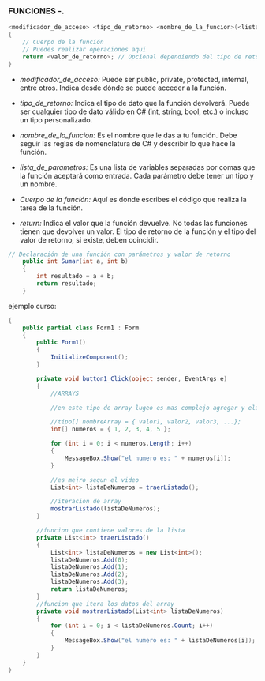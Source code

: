 ### FUNCIONES -.

```csharp
<modificador_de_acceso> <tipo_de_retorno> <nombre_de_la_funcion>(<lista_de_parametros>)
{
    // Cuerpo de la función
    // Puedes realizar operaciones aquí
    return <valor_de_retorno>; // Opcional dependiendo del tipo de retorno
}
```

- _modificador_de_acceso:_ Puede ser public, private, protected, internal, entre otros. Indica desde dónde se puede acceder a la función.

- _tipo_de_retorno:_ Indica el tipo de dato que la función devolverá. Puede ser cualquier tipo de dato válido en C# (int, string, bool, etc.) o incluso un tipo personalizado.

- _nombre_de_la_funcion:_ Es el nombre que le das a tu función. Debe seguir las reglas de nomenclatura de C# y describir lo que hace la función.

- _lista_de_parametros:_ Es una lista de variables separadas por comas que la función aceptará como entrada. Cada parámetro debe tener un tipo y un nombre.

- _Cuerpo de la función:_ Aquí es donde escribes el código que realiza la tarea de la función.

- _return:_ Indica el valor que la función devuelve. No todas las funciones tienen que devolver un valor. El tipo de retorno de la función y el tipo del valor de retorno, si existe, deben coincidir.

```csharp
// Declaración de una función con parámetros y valor de retorno
    public int Sumar(int a, int b)
    {
        int resultado = a + b;
        return resultado;
    }

```

ejemplo curso:

```csharp
{
    public partial class Form1 : Form
    {
        public Form1()
        {
            InitializeComponent();
        }

        private void button1_Click(object sender, EventArgs e)
        {
            //ARRAYS

            //en este tipo de array lugeo es mas complejo agregar y eliminar elementos

            //tipo[] nombreArray = { valor1, valor2, valor3, ...};
            int[] numeros = { 1, 2, 3, 4, 5 };

            for (int i = 0; i < numeros.Length; i++)
            {
                MessageBox.Show("el numero es: " + numeros[i]);
            }

            //es mejro segun el video
            List<int> listaDeNumeros = traerListado();

            //iteracion de array
            mostrarListado(listaDeNumeros);
        }

        //funcion que contiene valores de la lista
        private List<int> traerListado()
        {
            List<int> listaDeNumeros = new List<int>();
            listaDeNumeros.Add(0);
            listaDeNumeros.Add(1);
            listaDeNumeros.Add(2);
            listaDeNumeros.Add(3);
            return listaDeNumeros;
        }
        //funcion que itera los datos del array
        private void mostrarListado(List<int> listaDeNumeros)
        {
            for (int i = 0; i < listaDeNumeros.Count; i++)
            {
                MessageBox.Show("el numero es: " + listaDeNumeros[i]);
            }
        }
    }
}
```
